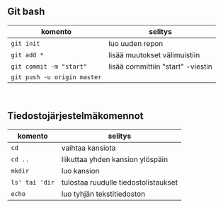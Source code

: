 ## Git bash

komento | selitys
|----------|----------|
`git init` | luo uuden repon
`git add *` | lisää muutokset välimuistiin
`git commit -m "start"` | lisää committiin "start" -viestin
`git push -u origin master` |

<br>

## Tiedostojärjestelmäkomennot

komento | selitys
|----------|----------|
`cd` | vaihtaa kansiota
`cd ..` | liikuttaa yhden kansion ylöspäin
`mkdir` | luo kansion
`ls' tai 'dir` | tulostaa ruudulle tiedostolistaukset
`echo` | luo tyhjän tekstitiedoston